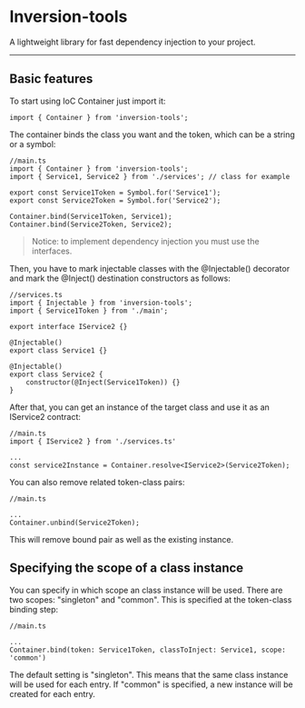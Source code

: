 # Inversion-tools
A lightweight library for fast dependency injection to your project.

---

## Basic features

To start using IoC Container just import it:
```
import { Container } from 'inversion-tools';
```

The container binds the class you want and the token, which can be a string or a symbol:

```
//main.ts
import { Container } from 'inversion-tools';
import { Service1, Service2 } from './services'; // class for example

export const Service1Token = Symbol.for('Service1');
export const Service2Token = Symbol.for('Service2');

Container.bind(Service1Token, Service1);
Container.bind(Service2Token, Service2);
```

> Notice: to implement dependency injection you must use the interfaces.

Then, you have to mark injectable classes with the @Injectable() decorator and mark the @Inject() destination constructors as follows:
```
//services.ts
import { Injectable } from 'inversion-tools';
import { Service1Token } from './main';

export interface IService2 {}

@Injectable()
export class Service1 {}

@Injectable()
export class Service2 {
	constructor(@Inject(Service1Token)) {}
}
```

After that, you can get an instance of the target class and use it as an IService2 contract: 

```
//main.ts
import { IService2 } from './services.ts'

...
const service2Instance = Container.resolve<IService2>(Service2Token);

```

You can also remove related token-class pairs:

```
//main.ts

...
Container.unbind(Service2Token);
```

This will remove bound pair as well as the existing instance.

## Specifying the scope of a class instance

You can specify in which scope an class instance will be used. There are two scopes: "singleton" and "common". This is specified at the token-class binding step:
```
//main.ts

...
Container.bind(token: Service1Token, classToInject: Service1, scope: 'common')
```

The default setting is "singleton". This means that the same class instance will be used for each entry. 
If "common" is specified, a new instance will be created for each entry.
